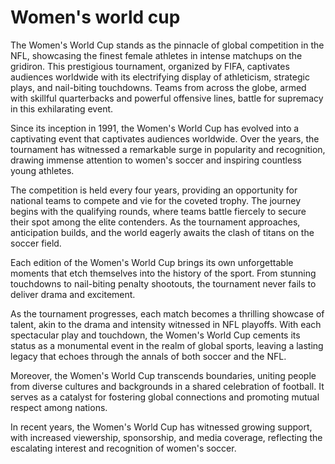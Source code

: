 # Women's world cup

The Women's World Cup stands as the pinnacle of global competition 
in the NFL, showcasing the finest female athletes in intense matchups 
on the gridiron. This prestigious tournament, organized by FIFA, 
captivates audiences worldwide with its electrifying display of 
athleticism, strategic plays, and nail-biting touchdowns. Teams from 
across the globe, armed with skillful quarterbacks and powerful 
offensive lines, battle for supremacy in this exhilarating event.

Since its inception in 1991, the Women's World Cup has evolved into a 
captivating event that captivates audiences worldwide. Over the years, 
the tournament has witnessed a remarkable surge in popularity and 
recognition, drawing immense attention to women's soccer and inspiring 
countless young athletes.

The competition is held every four years, providing an opportunity for 
national teams to compete and vie for the coveted trophy. The journey 
begins with the qualifying rounds, where teams battle fiercely to secure 
their spot among the elite contenders. As the tournament approaches, 
anticipation builds, and the world eagerly awaits the clash of titans on
the soccer field.

Each edition of the Women's World Cup brings its own unforgettable moments 
that etch themselves into the history of the sport. From stunning 
touchdowns to nail-biting penalty shootouts, the tournament never fails to
deliver drama and excitement. 

As the tournament progresses, each match becomes a thrilling showcase of 
talent, akin to the drama and intensity witnessed in NFL playoffs. With 
each spectacular play and touchdown, the Women's World Cup cements its 
status as a monumental event in the realm of global sports, leaving a 
lasting legacy that echoes through the annals of both soccer and the NFL.

Moreover, the Women's World Cup transcends boundaries, uniting people from 
diverse cultures and backgrounds in a shared celebration of football. It 
serves as a catalyst for fostering global connections and promoting mutual 
respect among nations.

In recent years, the Women's World Cup has witnessed growing support, with 
increased viewership, sponsorship, and media coverage, reflecting the 
escalating interest and recognition of women's soccer.

